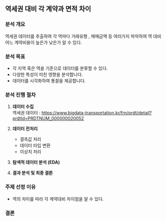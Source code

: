 ## 역세권 대비 각 계약과 면적 차이

### 분석 개요
역세권 데이터를 추출하여 각 역마다 거래유형 , 매매금액 등 여러가지 파악하여 역 대비 어느 계약비용이 높은가 낮은가 알 수 있다. 

### 분석 목표
- 각 지역 혹은 역을 기준으로 데이터를 분류할 수 있다.
- 다양한 특성이 미친 영향을 분석합니다.
- 데이터를 시각화하여 통찰을 제공합니다.

### 분석 진행 절차 
1. **데이터 수집**  
   역세권 데이터 :  https://www.bigdata-transportation.kr/frn/prdt/detail?prdtId=PRDTNUM_000000020052
     
2. **데이터 전처리**  
   - 결측값 처리
   - 데이터 타입 변환
   - 이상치 처리
     
3. **탐색적 데이터 분석 (EDA)**  


4. **결과 분석 및 최종 결론**  



### 주제 선정 이유
- 역의 차이를 따라 각 계약대비 차이점을 알 수 있다.

### 결론

